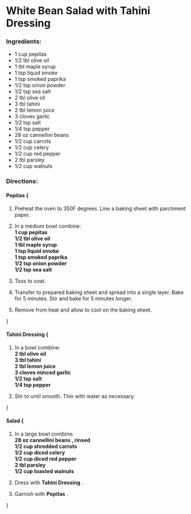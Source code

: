 # White Bean Salad with Tahini Dressing 

### Ingredients: 
* 1 cup pepitas
* 1/2 tbl olive oil
* 1 tbl maple syrup
* 1 tsp liquid smoke
* 1 tsp smoked paprika
* 1/2 tsp onion powder
* 1/2 tsp sea salt
* 2 tbl olive oil
* 3 tbl tahini
* 2 tbl lemon juice
* 3 cloves garlic
* 1/2 tsp salt
* 1/4 tsp pepper
* 28 oz cannellini beans
* 1/2 cup carrots
* 1/2 cup celery
* 1/2 cup red pepper
* 2 tbl parsley
* 1/2 cup walnuts

### Directions: 

#### Pepitas {
1. Preheat the oven to 350F degrees. Line a baking sheet with parchment paper. 
2. In a medium bowl combine:  
**1 cup pepitas**   
**1/2 tbl olive oil**   
**1 tbl maple syrup**   
**1 tsp liquid smoke**   
**1 tsp smoked paprika**   
**1/2 tsp onion powder**   
**1/2 tsp sea salt**   


3. Toss to coat. 
4. Transfer to prepared baking sheet and spread into a single layer. Bake for 5 minutes. Stir and bake for 5 minutes longer. 
5. Remove from heat and allow to cool on the baking sheet. 

}


#### Tahini Dressing {
1. In a bowl combine:  
**2 tbl olive oil**   
**3 tbl tahini**   
**2 tbl lemon juice**   
**3 cloves minced garlic**   
**1/2 tsp salt**   
**1/4 tsp pepper**   


2. Stir to until smooth. Thin with water as necessary. 

}


#### Salad {
1. In a large bowl combine:  
**28 oz cannellini beans , rinsed**   
**1/2 cup shredded carrots**   
**1/2 cup diced celery**   
**1/2 cup diced red pepper**   
**2 tbl parsley**   
**1/2 cup toasted walnuts**   


2. Dress with **Tahini Dressing** . 
3. Garnish with **Pepitas** . 

}

